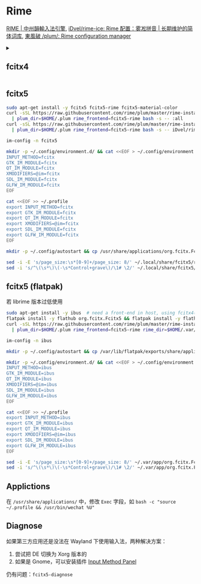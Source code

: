 # Rime

[RIME | 中州韻輸入法引擎](https://rime.im/), [iDvel/rime-ice: Rime 配置：雾凇拼音 | 长期维护的简体词库](https://github.com/iDvel/rime-ice), [東風破 /plum/: Rime configuration manager](https://github.com/rime/plum)

<details>
  <summary><h2>fcitx4</h2></summary>

```bash
sudo apt-get install -y fcitx-rime

curl -sSL https://raw.githubusercontent.com/rime/plum/master/rime-install \
  | plum_dir=$HOME/.plum rime_frontend=fcitx-rime bash -s -- :all
curl -sSL https://raw.githubusercontent.com/rime/plum/master/rime-install \
  | plum_dir=$HOME/.plum rime_frontend=fcitx-rime bash -s -- iDvel/rime-ice:others/recipes/full

im-config -n fcitx

mkdir -p ~/.config/environment.d/ && cat <<EOF > ~/.config/environment.d/im.conf
INPUT_METHOD=fcitx
GTK_IM_MODULE=fcitx
QT_IM_MODULE=fcitx
XMODIFIERS=@im=fcitx
SDL_IM_MODULE=fcitx
GLFW_IM_MODULE=fcitx
EOF

cat <<EOF >> ~/.profile
export INPUT_METHOD=fcitx
export GTK_IM_MODULE=fcitx
export QT_IM_MODULE=fcitx
export XMODIFIERS=@im=fcitx
export SDL_IM_MODULE=fcitx
export GLFW_IM_MODULE=fcitx
EOF

mkdir -p ~/.config/autostart && cp /usr/share/applications/fcitx.desktop ~/.config/autostart

sed -i -E 's/page_size:\s*[0-9]+/page_size: 8/' ~/.config/fcitx/rime/default.yaml
sed -i 's/^\(\s*\)\(-\s*Control+grave\)/\1# \2/' ~/.config/fcitx/rime/default.yaml
```

</details>

## fcitx5

```bash
sudo apt-get install -y fcitx5 fcitx5-rime fcitx5-material-color
curl -sSL https://raw.githubusercontent.com/rime/plum/master/rime-install \
  | plum_dir=$HOME/.plum rime_frontend=fcitx5-rime bash -s -- :all
curl -sSL https://raw.githubusercontent.com/rime/plum/master/rime-install \
  | plum_dir=$HOME/.plum rime_frontend=fcitx5-rime bash -s -- iDvel/rime-ice:others/recipes/full

im-config -n fcitx5

mkdir -p ~/.config/environment.d/ && cat <<EOF > ~/.config/environment.d/im.conf
INPUT_METHOD=fcitx
GTK_IM_MODULE=fcitx
QT_IM_MODULE=fcitx
XMODIFIERS=@im=fcitx
SDL_IM_MODULE=fcitx
GLFW_IM_MODULE=fcitx
EOF

cat <<EOF >> ~/.profile
export INPUT_METHOD=fcitx
export GTK_IM_MODULE=fcitx
export QT_IM_MODULE=fcitx
export XMODIFIERS=@im=fcitx
export SDL_IM_MODULE=fcitx
export GLFW_IM_MODULE=fcitx
EOF

mkdir -p ~/.config/autostart && cp /usr/share/applications/org.fcitx.Fcitx5.desktop ~/.config/autostart

sed -i -E 's/page_size:\s*[0-9]+/page_size: 8/' ~/.local/share/fcitx5/rime/default.yaml
sed -i 's/^\(\s*\)\(-\s*Control+grave\)/\1# \2/' ~/.local/share/fcitx5/rime/default.yaml
```

## fcitx5 (flatpak)

若 librime 版本过低使用

```bash
sudo apt-get install -y ibus  # need a front-end in host, using fcitx4(5) as front-end is horrible in Ubuntu 22.04
flatpak install -y flathub org.fcitx.Fcitx5 && flatpak install -y flathub org.fcitx.Fcitx5.Addon.Rime
curl -sSL https://raw.githubusercontent.com/rime/plum/master/rime-install \
  | plum_dir=$HOME/.plum rime_frontend=fcitx5-rime rime_dir=$HOME/.var/app/org.fcitx.Fcitx5/data/fcitx5/rime/ bash -s -- "iDvel/rime-ice:others/recipes/full"

im-config -n ibus

mkdir -p ~/.config/autostart && cp /var/lib/flatpak/exports/share/applications/org.fcitx.Fcitx5.desktop ~/.config/autostart/fcitx5-flatpak.desktop

mkdir -p ~/.config/environment.d/ && cat <<EOF > ~/.config/environment.d/im.conf
INPUT_METHOD=ibus
GTK_IM_MODULE=ibus
QT_IM_MODULE=ibus
XMODIFIERS=@im=ibus
SDL_IM_MODULE=ibus
GLFW_IM_MODULE=ibus
EOF

cat <<EOF >> ~/.profile
export INPUT_METHOD=ibus
export GTK_IM_MODULE=ibus
export QT_IM_MODULE=ibus
export XMODIFIERS=@im=ibus
export SDL_IM_MODULE=ibus
export GLFW_IM_MODULE=ibus
EOF

sed -i -E 's/page_size:\s*[0-9]+/page_size: 8/' ~/.var/app/org.fcitx.Fcitx5/data/fcitx5/rime/default.yaml
sed -i 's/^\(\s*\)\(-\s*Control+grave\)/\1# \2/' ~/.var/app/org.fcitx.Fcitx5/data/fcitx5/rime/default.yaml
```

## Applictions

在 `/usr/share/applications/` 中，修改 `Exec` 字段，如 `bash -c "source ~/.profile && /usr/bin/wechat %U"`

## Diagnose

如果第三方应用还是没法在 Wayland 下使用输入法，两种解决方案：

1. 尝试把 DE 切换为 Xorg 版本的
2. 如果是 Gnome，可以安装插件 [Input Method Panel](https://extensions.gnome.org/extension/261/kimpanel/)

仍有问题：`fcitx5-diagnose`

